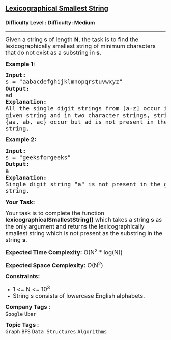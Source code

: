 <h2><a href="https://www.geeksforgeeks.org/problems/lexicographical-smallest-string/1?page=2&company=Uber,Media.net&sortBy=submissions">Lexicographical Smallest String</a></h2><h3>Difficulty Level : Difficulty: Medium</h3><hr><div class="problems_problem_content__Xm_eO"><p><span style="font-size: 18px;">Given a string<strong>&nbsp;s </strong>of length <strong>N</strong>, the task is to find the lexicographically smallest string&nbsp;of minimum characters that do not exist as a substring&nbsp;in <strong>s</strong>.</span></p>
<p><strong><span style="font-size: 18px;">Example 1:</span></strong></p>
<pre><span style="font-size: 18px;"><strong>Input:</strong></span>
<span style="font-size: 18px;">s = "aabacdefghijklmnopqrstuvwxyz"</span>
<span style="font-size: 18px;"><strong>Output:</strong></span>
<span style="font-size: 18px;">ad</span>
<span style="font-size: 18px;"><strong>Explanation:</strong></span>
<span style="font-size: 18px;">All the single digit strings from [a-z] occur in the 
given string and in two character strings, strings 
{aa, ab, ac} occur but ad is not present in the given 
string.</span></pre>
<p><strong><span style="font-size: 18px;">Example 2:</span></strong></p>
<pre><span style="font-size: 18px;"><strong>Input:</strong></span>
<span style="font-size: 18px;">s = "geeksforgeeks"</span>
<span style="font-size: 18px;"><strong>Output:</strong></span>
<span style="font-size: 18px;">a</span>
<span style="font-size: 18px;"><strong>Explanation:</strong></span>
<span style="font-size: 18px;">Single digit string "a" is not present in the given 
string.</span></pre>
<p><strong><span style="font-size: 18px;">Your Task:</span></strong></p>
<p><span style="font-size: 18px;">Your task is to complete the function <strong>lexicographicalSmallestString()</strong> which takes a string <strong>s</strong> as the only argument and returns the lexicographically smallest string which is not present as the substring in the string <strong>s</strong>.</span></p>
<p><span style="font-size: 18px;"><strong>Expected Time Complexity:</strong> O(N<sup>2</sup>&nbsp;* log(N))</span></p>
<p><span style="font-size: 18px;"><strong>Expected Space Complexity:</strong> O(N<sup>2</sup>)</span></p>
<p><strong><span style="font-size: 18px;">Constraints:</span></strong></p>
<ul>
<li><span style="font-size: 18px;">1 &lt;= N &lt;= 10<sup>3</sup></span></li>
<li><span style="font-size: 18px;">String s consists of lowercase English alphabets.</span></li>
</ul></div><p><span style=font-size:18px><strong>Company Tags : </strong><br><code>Google</code>&nbsp;<code>Uber</code>&nbsp;<br><p><span style=font-size:18px><strong>Topic Tags : </strong><br><code>Graph</code>&nbsp;<code>BFS</code>&nbsp;<code>Data Structures</code>&nbsp;<code>Algorithms</code>&nbsp;